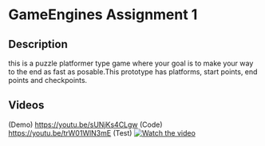 # GameEngines Assignment 1
## Description
this is a puzzle platformer type game where your goal is to make your way to the end as fast as posable.This prototype has platforms, start points, end points and checkpoints.

## Videos
(Demo)
https://youtu.be/sUNjKs4CLgw
(Code)
https://youtu.be/trW01WlN3mE
(Test)
[![Watch the video](https://img.https://youtube.com/sUNjKs4CLgw/hqdefault.jpg)](https://youtu.be/sUNjKs4CLgw)